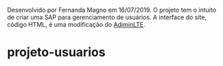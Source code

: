 Desenvolvido por Fernanda Magno em 16/07/2019.
O projeto tem o intuito de criar uma SAP para gerenciamento de usuários.
A interface do site, código HTML, é uma modificação do [AdiminLTE](https://adminlte.io/).
# projeto-usuarios
